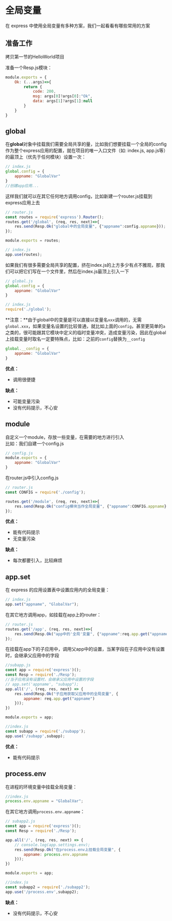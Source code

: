 # 全局变量

在 express 中使用全局变量有多种方案，我们一起看看有哪些常用的方案

## 准备工作

拷贝第一节的HelloWorld项目

准备一个Resp.js模块：
```js
module.exports = {
    Ok: (...args)=>{
        return {
            code: 200,
            msg: args[0]?args[0]:"Ok",
            data: args[1]?args[1]:null
        }
    }
}
```

## global

在**global**对象中挂载我们需要全局共享的量，比如我们想要挂载一个全局的config作为整个express应用的配置，就在项目的唯一入口文件（如: index.js, app.js等）的最顶上（优先于任何模块）设置一次：
```js
// index.js
global.config = {
    appname: "GlobalVar"
}
//创建app应用...
```
这样我们就可以在其它任何地方调用config，比如新建一个router.js挂载到express应用上去
```js
// router.js
const routes = require('express').Router();
routes.get('/global', (req, res, next)=>{
    res.send(Resp.Ok("global中的全局变量", {"appname":config.appname}));
});

module.exports = routes;

// index.js
app.use(routes);
```

如果我们有很多需要全局共享的配置，挤在index.js的上方多少有点不雅观，那我们可以把它们写在一个文件里，然后在index.js最顶上引入一下
```js
// global.js
global.config = {
    appname: "GlobalVar"
}

// index.js
require('./global');
```

**注意：**由于global中的变量是可以直接以变量名`xxx`调用的，无需`global.xxx`，如果变量名设置的比较普通，就比如上面的`config`，甚至更简单的`a`之类的，很可能跟其它模块中定义的临时变量冲突，造成变量污染，因此在global上挂载变量时取名一定要特殊点，比如：之前的`config`替换为`__config`
```js
global.__config = {
    appname: "GlobalVar"
}
```

**优点：**
- 调用很便捷

**缺点：**
- 可能变量污染
- 没有代码提示，不心安

## module

自定义一个module，存放一些变量，在需要的地方进行引入  
比如：我们自建一个config.js
```js
// config.js
module.exports = {
    appname: "GlobalVar"
}
```
在router.js中引入config.js
```js
// router.js
const CONFIG = require('./config');

routes.get('/module', (req, res, next)=>{
    res.send(Resp.Ok("config模块当作全局变量", {"appname":CONFIG.appname}));
});
```

**优点：**
- 能有代码提示
- 无变量污染

**缺点：**
- 每次都要引入，比较麻烦

## app.set

在 express 的应用设置表中设置应用内的全局变量：
```js
// index.js
app.set("appname", "GlobalVar");
```
在其它地方调用app，如挂载在app上的router：
```js
// router.js
routes.get('/app', (req, res, next)=>{
    res.send(Resp.Ok("app中的'全局'变量", {"appname":req.app.get("appname")}));
});
```

在挂载在app下的子应用中，调用父app中的设置，当某字段在子应用中没有设置时，会继承父应用中的字段
```js
//subapp.js
const app = require('express')();
const Resp = require('./Resp');
//当子应用没有设置时，会继承父应用中设置的字段
// app.set('appname', "subapp");
app.all('/', (req, res, next) => {
    res.send(Resp.Ok("子应用获取父应用中的全局变量", {
        appname: req.app.get("appname")
    }));
})

module.exports = app;

//index.js
const subapp = require('./subapp');
app.use('/subapp',subapp);
```

**优点：**
- 能有代码提示

## process.env

在进程的环境变量中挂载全局变量：
```js
//index.js
process.env.appname = "GlobalVar";
```
在其它地方调用`process.env.appname`：
```js
// subapp2.js
const app = require('express')();
const Resp = require('./Resp');

app.all('/', (req, res, next) => {
    // console.log(app.settings.env);
    res.send(Resp.Ok("在process.env上挂载全局变量", {
        appname: process.env.appname
    }));
})

module.exports = app;

//index.js
const subapp2 = require('./subapp2');
app.use('/process.env',subapp2);
```

**缺点：**
- 没有代码提示，不心安